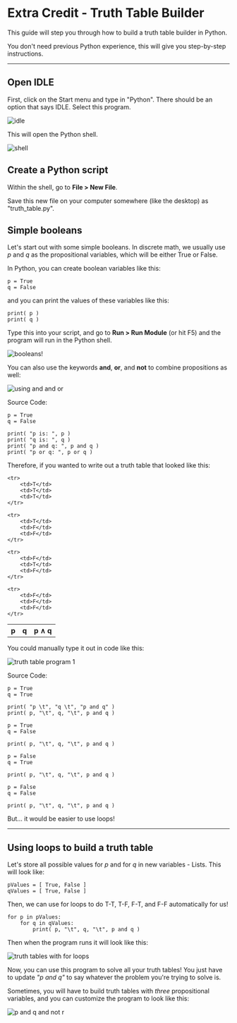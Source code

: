 # Extra Credit - Truth Table Builder

This guide will step you through how to build a truth table builder
in Python.

You don't need previous Python experience, this will give you step-by-step instructions.

---

## Open IDLE

First, click on the Start menu and type in "Python". There should be an option that says IDLE. Select this program.

![idle](images/open-idle.png)

This will open the Python shell.

![shell](images/terminal.png)

## Create a Python script

Within the shell, go to **File > New File**.

Save this new file on your computer somewhere (like the desktop) as "truth_table.py".

## Simple booleans

Let's start out with some simple booleans. In discrete math, we usually use *p* and *q* as the propositional variables, which will be either True or False.

In Python, you can create boolean variables like this:

	p = True
	q = False
	
and you can print the values of these variables like this:

	print( p )
	print( q )

Type this into your script, and go to **Run > Run Module** (or hit F5) and the program will run in the Python shell.

![booleans!](images/sample-run.png)

You can also use the keywords **and**, **or**, and **not** to combine propositions as well:

![using and and or](images/andor.png)

Source Code:

	p = True
	q = False
	
	print( "p is: ", p )
	print( "q is: ", q )
	print( "p and q: ", p and q )
	print( "p or q: ", p or q )

Therefore, if you wanted to write out a truth table that looked like this:

<table>
	<tr>
		<th>p</th>
		<th>q</th>
		<th>p ∧ q</th>
	</tr>

	<tr>
		<td>T</td>
		<td>T</td>
		<td>T</td>
	</tr>

	<tr>
		<td>T</td>
		<td>F</td>
		<td>F</td>
	</tr>

	<tr>
		<td>F</td>
		<td>T</td>
		<td>F</td>
	</tr>

	<tr>
		<td>F</td>
		<td>F</td>
		<td>F</td>
	</tr>
</table>

You could manually type it out in code like this:

![truth table program 1](images/manual-truth-table.png)

Source Code:

	p = True
	q = True
	
	print( "p \t", "q \t", "p and q" )
	print( p, "\t", q, "\t", p and q )
	
	p = True
	q = False
	
	print( p, "\t", q, "\t", p and q )
	
	p = False
	q = True
	
	print( p, "\t", q, "\t", p and q )
	
	p = False
	q = False
	
	print( p, "\t", q, "\t", p and q )


But... it would be easier to use loops!

---

## Using loops to build a truth table

Let's store all possible values for *p* and for *q* in new variables - Lists. This will look like:

	pValues = [ True, False ]
	qValues = [ True, False ]

Then, we can use for loops to do T-T, T-F, F-T, and F-F automatically for us!
	
	for p in pValues:
	    for q in qValues:
	        print( p, "\t", q, "\t", p and q )

Then when the program runs it will look like this:

![truth tables with for loops](images/forloops.png)

Now, you can use this program to solve all your truth tables! You just have to update *"p and q"* to say whatever the problem you're trying to solve is.

Sometimes, you will have to build truth tables with *three* propositional variables, and you can customize the program to look like this:

![p and q and not r](images/three-variables.png)